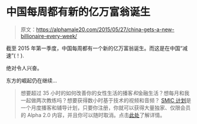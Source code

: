 # 中国每周都有新的亿万富翁诞生

> 原文：<https://alphamale20.com/2015/05/27/china-gets-a-new-billionaire-every-week/>

截至 2015 年第一季度，中国每周都有一个新的亿万富翁诞生。而这是在中国“减速”(！).

绝对令人兴奋。

东方的崛起仍在继续...

> 想要超过 35 小时的如何改善你的女性生活的播客*和*金融生活？想每月和我一起做两次教练吗？想要获得数小时基于技术的视频和音频？ [SMIC 计划](https://alphamale20.kartra.com/page/vIL17)是一个月度播客和辅导计划，只要你注册，你就可以获得大量独家、仅限会员的 Alpha 2.0 内容，并且你可以随时取消。点击[此处](https://alphamale20.kartra.com/page/vIL17)了解详情。
> 
> 